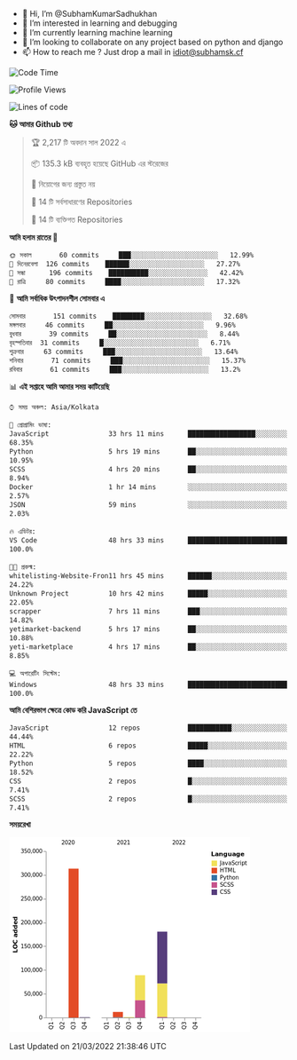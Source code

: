 - 👋 Hi, I’m @SubhamKumarSadhukhan
- 👀 I’m interested in learning and debugging
- 🌱 I’m currently learning machine learning
- 💞️ I’m looking to collaborate on any project based on python and django
- 📫 How to reach me ?
      Just drop a mail in idiot@subhamsk.cf

<!---
SubhamKumarSadhukhan/SubhamKumarSadhukhan is a ✨ special ✨ repository because its `README.md` (this file) appears on your GitHub profile.
You can click the Preview link to take a look at your changes.
--->


<!--START_SECTION:waka-->
![Code Time](http://img.shields.io/badge/Code%20Time-312%20hrs%2021%20mins-blue)

![Profile Views](http://img.shields.io/badge/%E0%A6%AA%E0%A7%8D%E0%A6%B0%E0%A7%8B%E0%A6%AB%E0%A6%BE%E0%A6%87%E0%A6%B2%20%E0%A6%A6%E0%A6%B0%E0%A7%8D%E0%A6%B6%E0%A6%A8-0-blue)

![Lines of code](https://img.shields.io/badge/%E0%A6%B9%E0%A7%8D%E0%A6%AF%E0%A6%BE%E0%A6%B2%E0%A7%8B%20%E0%A6%93%E0%A6%AF%E0%A6%BC%E0%A6%BE%E0%A6%B0%E0%A7%8D%E0%A6%B2%E0%A7%8D%E0%A6%A1%20%E0%A6%A5%E0%A7%87%E0%A6%95%E0%A7%87%20%E0%A6%86%E0%A6%AE%E0%A6%BF%20%E0%A6%B2%E0%A6%BF%E0%A6%96%E0%A7%87%E0%A6%9B%E0%A6%BF-597%20Thousand%20%E0%A6%95%E0%A7%8B%E0%A6%A1%E0%A7%87%E0%A6%B0%20%E0%A6%B2%E0%A6%BE%E0%A6%87%E0%A6%A8-blue)

**🐱 আমার Github তথ্য** 

> 🏆 2,217 টি অবদান সাল 2022 এ
 > 
> 📦 135.3 kB ব্যবহৃত হয়েছে GitHub এর স্টরেজের 
 > 
> 🚫 নিয়োগের জন্য প্রস্তুত নয়
 > 
> 📜 14 টি সর্বসাধারণের Repositories 
 > 
> 🔑 14 টি ব্যক্তিগত Repositories  
 > 
**আমি হলাম রাতের 🦉** 

```text
🌞 সকাল       60 commits     ███░░░░░░░░░░░░░░░░░░░░░░   12.99% 
🌆 দিনেরবেলা  126 commits    ██████░░░░░░░░░░░░░░░░░░░   27.27% 
🌃 সন্ধা      196 commits    ██████████░░░░░░░░░░░░░░░   42.42% 
🌙 রাত্রি     80 commits     ████░░░░░░░░░░░░░░░░░░░░░   17.32%

```
📅 **আমি সর্বাধিক উৎপাদনশীল সোমবার এ** 

```text
সোমবার       151 commits    ████████░░░░░░░░░░░░░░░░░   32.68% 
মঙ্গলবার     46 commits     ██░░░░░░░░░░░░░░░░░░░░░░░   9.96% 
বুধবার       39 commits     ██░░░░░░░░░░░░░░░░░░░░░░░   8.44% 
বৃহস্পতিবার  31 commits     █░░░░░░░░░░░░░░░░░░░░░░░░   6.71% 
শুক্রবার     63 commits     ███░░░░░░░░░░░░░░░░░░░░░░   13.64% 
শনিবার       71 commits     ███░░░░░░░░░░░░░░░░░░░░░░   15.37% 
রবিবার       61 commits     ███░░░░░░░░░░░░░░░░░░░░░░   13.2%

```


📊 **এই সপ্তাহে আমি আমার সময় কাটিয়েছি** 

```text
⌚︎ সময় অঞ্চল: Asia/Kolkata

💬 প্রোগ্রামিং ভাষা: 
JavaScript               33 hrs 11 mins      █████████████████░░░░░░░░   68.35% 
Python                   5 hrs 19 mins       ██░░░░░░░░░░░░░░░░░░░░░░░   10.95% 
SCSS                     4 hrs 20 mins       ██░░░░░░░░░░░░░░░░░░░░░░░   8.94% 
Docker                   1 hr 14 mins        ░░░░░░░░░░░░░░░░░░░░░░░░░   2.57% 
JSON                     59 mins             ░░░░░░░░░░░░░░░░░░░░░░░░░   2.03%

🔥 এডিটর: 
VS Code                  48 hrs 33 mins      █████████████████████████   100.0%

🐱‍💻 প্রকল্ম: 
whitelisting-Website-Fron11 hrs 45 mins      ██████░░░░░░░░░░░░░░░░░░░   24.22% 
Unknown Project          10 hrs 42 mins      █████░░░░░░░░░░░░░░░░░░░░   22.05% 
scrapper                 7 hrs 11 mins       ███░░░░░░░░░░░░░░░░░░░░░░   14.82% 
yetimarket-backend       5 hrs 17 mins       ██░░░░░░░░░░░░░░░░░░░░░░░   10.88% 
yeti-marketplace         4 hrs 17 mins       ██░░░░░░░░░░░░░░░░░░░░░░░   8.85%

💻 অপারেটিং সিস্টেম: 
Windows                  48 hrs 33 mins      █████████████████████████   100.0%

```

**আমি বেশিরভাগ ক্ষেত্রে কোড করি JavaScript তে** 

```text
JavaScript               12 repos            ███████████░░░░░░░░░░░░░░   44.44% 
HTML                     6 repos             █████░░░░░░░░░░░░░░░░░░░░   22.22% 
Python                   5 repos             ████░░░░░░░░░░░░░░░░░░░░░   18.52% 
CSS                      2 repos             █░░░░░░░░░░░░░░░░░░░░░░░░   7.41% 
SCSS                     2 repos             █░░░░░░░░░░░░░░░░░░░░░░░░   7.41%

```


**সময়রেখা**

![Chart not found](https://raw.githubusercontent.com/SubhamKumarSadhukhan/SubhamKumarSadhukhan/main/charts/bar_graph.png) 


 Last Updated on 21/03/2022 21:38:46 UTC
<!--END_SECTION:waka-->
